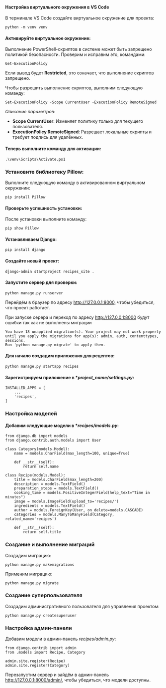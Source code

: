 #### Настройка виртуального окружения в VS Code
В терминале VS Code создайте виртуальное окружение для проекта:
```
python -m venv venv
```
#### Активируйте виртуальное окружение:
Выполнение PowerShell-скриптов в системе может быть запрещено политикой безопасности. Проверим и исправим это, командами:
```
Get-ExecutionPolicy
```
Если вывод будет **Restricted**, это означает, что выполнение скриптов запрещено.

Чтобы разрешить выполнение скриптов, выполним следующую команду:
```
Set-ExecutionPolicy -Scope CurrentUser -ExecutionPolicy RemoteSigned
```
*Описание параметров*:

- **Scope CurrentUser**: Изменяет политику только для текущего пользователя.
- **ExecutionPolicy RemoteSigned**: Разрешает локальные скрипты и требует подпись для удалённых.
#### Теперь выполните команду для активации:
```
.\venv\Scripts\Activate.ps1
```
### Установите библиотеку Pillow:

Выполните следующую команду в активированном виртуальном окружении:
```
pip install Pillow
```
#### Проверьте успешность установки:

После установки выполните команду:
```
pip show Pillow
```
#### Устанавливаем Django:
```
pip install django
```
#### Создайте новый проект:
```
django-admin startproject recipes_site .
```
#### Запустите сервер для проверки:
```
python manage.py runserver
```
Перейдём в браузер по адресу http://127.0.0.1:8000, чтобы убедиться, что проект работает.

При запуске серера и переход по адресу http://127.0.0.1:8000 будут ошибки так как не выполнены миграции
```
You have 18 unapplied migration(s). Your project may not work properly until you apply the migrations for app(s): admin, auth, contenttypes, sessions.
Run 'python manage.py migrate' to apply them.
```
#### Для начало создадим приложения для рецептов:
```
python manage.py startapp recipes
```
#### Зарегистрируем приложение в **project_name/settings.py*:
```
INSTALLED_APPS = [
    ...
    'recipes',
]
```
### Настройка моделей
#### Добавим следующие модели в **recipes/models.py*:
```
from django.db import models
from django.contrib.auth.models import User

class Category(models.Model):
    name = models.CharField(max_length=100, unique=True)

    def __str__(self):
        return self.name

class Recipe(models.Model):
    title = models.CharField(max_length=200)
    description = models.TextField()
    preparation_steps = models.TextField()
    cooking_time = models.PositiveIntegerField(help_text="Time in minutes")
    image = models.ImageField(upload_to='recipes/')
    ingredients = models.TextField()
    author = models.ForeignKey(User, on_delete=models.CASCADE)
    categories = models.ManyToManyField(Category, related_name='recipes')

    def __str__(self):
        return self.title
```
### Создание и выполнение миграций
Создадим миграцию:
```
python manage.py makemigrations
```
Применим миграцию:
```
python manage.py migrate
```
### Создание суперпользователя
Создадим административного пользователя для управления проектом:
```
python manage.py createsuperuser
```
### Настройка админ-панели
Добавим модели в админ-панель *recipes/admin.py*:
```
from django.contrib import admin
from .models import Recipe, Category

admin.site.register(Recipe)
admin.site.register(Category)
```
Перезапустим сервер и зайдём в админ-панель http://127.0.0.1:8000/admin/, чтобы убедиться, что модели доступны.